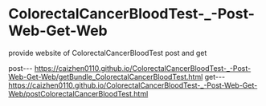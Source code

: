 # ColorectalCancerBloodTest-_-Post-Web-Get-Web

provide website of ColorectalCancerBloodTest post and get

post---
https://caizhen0110.github.io/ColorectalCancerBloodTest-_-Post-Web-Get-Web/getBundle_ColorectalCancerBloodTest.html
get---
https://caizhen0110.github.io/ColorectalCancerBloodTest-_-Post-Web-Get-Web/postColorectalCancerBloodTest.html
